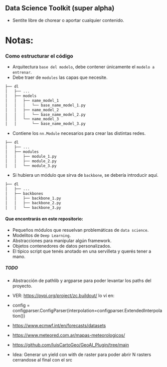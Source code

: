 ## Data Science Toolkit (super alpha)
- Sentite libre de chorear o aportar cualquier contenido.


# Notas:
### Como estructurar el código
- Arquitectura `base del modelo`, debe contener únicamente el `modelo a entrenar`.
- Debe traer de `modules` las capas que necesite.
```markdown
├── dl
│   ├── ...
│   ├── models
│   │   ├── name_model_1
│   │   │   └── base_name_model_1.py
│   │   ├── name_model_2
│   │   │   └── base_name_model_2.py
│   │   └── name_model_3
│   │       └── base_name_model_3.py
```


- Contiene los `nn.Module` necesarios para crear las distintas redes.
```markdown
├── dl
│   ├── ...
│   ├── modules
│   │   ├── module_1.py
│   │   ├── module_2.py
│   │   └── module_3.py
```


- Si hubiera un módulo que sirva de `backbone`, se debería introducir aquí.
```markdown
├── dl
│   ├── ...
│   ├── backbones
│   │   ├── backbone_1.py
│   │   ├── backbone_2.py
│   │   └── backbone_3.py
```




#### Que encontrarás en este repositorio:
- Pequeños módulos que resuelvan problemáticas de `data science`.
- Modelitos de `Deep Learning`.
- Abstracciones para manipular algún framework.
- Objetos contenedores de datos personalizados.
- El típico script que tenés anotado en una servilleta y querés tener a mano.


##### TODO
- Abstracción de pathlib y argparse para poder levantar los paths del proyecto.
- VER: https://pypi.org/project/zc.buildout/ lo ví en:
- config = configparser.ConfigParser(interpolation=configparser.ExtendedInterpolation())
- https://www.ecmwf.int/en/forecasts/datasets
- https://www.meteored.com.ar/mapas-meteorologicos/
- https://github.com/luisCartoGeo/GeoAI_Plugin/tree/main


- Idea: Generar un yield con with de raster para poder abrir N rasters cerrandose al final con el src
